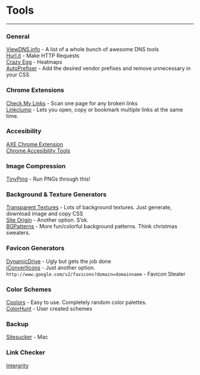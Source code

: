 # Tools
***
### General 
[ViewDNS.info](http://viewdns.info/) - A list of a whole bunch of awesome DNS tools  
[Hurl.it](https://www.hurl.it/) - Make HTTP Requests  
[Crazy Egg](http://www.crazyegg.com/v2/snapshots) - Heatmaps  
[AutoPrefixer](https://autoprefixer.github.io/) - Add the desired vendor prefixes and remove unnecessary in your CSS

### Chrome Extensions 

[Check My Links](https://chrome.google.com/webstore/detail/check-my-links/ojkcdipcgfaekbeaelaapakgnjflfglf) - Scan one page for any broken links  
[Linkclump](https://chrome.google.com/webstore/detail/linkclump/lfpjkncokllnfokkgpkobnkbkmelfefj)  - Lets you open, copy or bookmark multiple links at the same time.

### Accesibility 
[AXE Chrome Extension](https://chrome.google.com/webstore/detail/axe/lhdoppojpmngadmnindnejefpokejbdd)  
[Chrome Accesibility Tools](http://peacockmedia.software/mac/integrity/)

### Image Compression

[TinyPing](https://tinypng.com/) - Run PNGs through this! 

### Background & Texture Generators

[Transparent Textures](http://www.transparenttextures.com/) - Lots of background textures. Just generate, download image and copy CSS  
[Site Origin](http://bg.siteorigin.com/) - Another option. S’ok.  
[BGPatterns](http://bgpatterns.com/) - More fun/colorful background patterns. Think christmas sweaters. 


### Favicon Generators

[DynamicDrive](http://tools.dynamicdrive.com/favicon/) - Ugly but gets the job done  
[iConvertIcons](https://iconverticons.com/online/) - Just another option.  
`http://www.google.com/s2/favicons?domain=domainname` - Favicon Stealer

### Color Schemes

[Coolors](https://coolors.co/app/) - Easy to use. Completely random color palettes.  
[ColorHunt](http://colorhunt.co/) - User created schemes

### Backup 

[Sitesucker](http://ricks-apps.com/osx/sitesucker/) - Mac

### Link Checker 

[Intergrity](http://peacockmedia.software/mac/integrity/)




